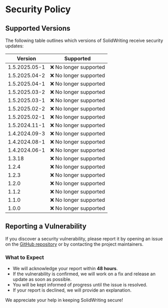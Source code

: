 # Security Policy  

## Supported Versions  

The following table outlines which versions of SolidWriting receive security updates:  

| Version         | Supported          |  
| -------------- | ------------------ |  
| 1.5.2025.05-1  | ❌ No longer supported |  
| 1.5.2025.04-2  | ❌ No longer supported |  
| 1.5.2025.04-1  | ❌ No longer supported |  
| 1.5.2025.03-2  | ❌ No longer supported |  
| 1.5.2025.03-1  | ❌ No longer supported |  
| 1.5.2025.02-2  | ❌ No longer supported |  
| 1.5.2025.02-1  | ❌ No longer supported |  
| 1.5.2024.11-1  | ❌ No longer supported |  
| 1.4.2024.09-3  | ❌ No longer supported |  
| 1.4.2024.08-1  | ❌ No longer supported |  
| 1.4.2024.06-1  | ❌ No longer supported |  
| 1.3.18        | ❌ No longer supported |  
| 1.2.4         | ❌ No longer supported |  
| 1.2.3         | ❌ No longer supported |  
| 1.2.0         | ❌ No longer supported |  
| 1.1.2         | ❌ No longer supported |  
| 1.1.0         | ❌ No longer supported |  
| 1.0.0         | ❌ No longer supported |  

## Reporting a Vulnerability  

If you discover a security vulnerability, please report it by opening an issue on the [GitHub repository](https://github.com/berkaygediz/SolidWriting/issues) or by contacting the project maintainers.  

### What to Expect  

- We will acknowledge your report within **48 hours**.  
- If the vulnerability is confirmed, we will work on a fix and release an update as soon as possible.  
- You will be kept informed of progress until the issue is resolved.  
- If your report is declined, we will provide an explanation.  

We appreciate your help in keeping SolidWriting secure!
